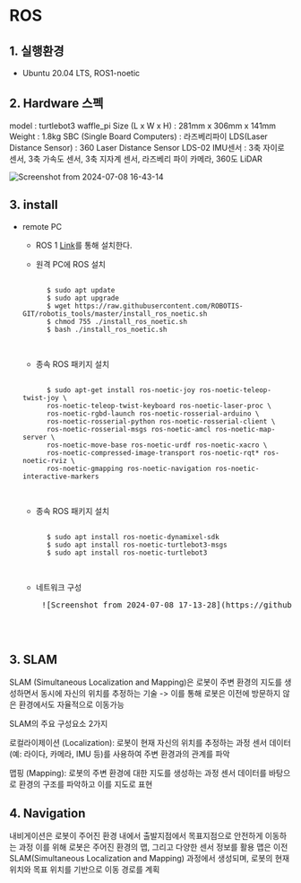 # ROS


## 1. 실행환경 
- Ubuntu 20.04 LTS, ROS1-noetic
  
## 2. Hardware 스펙
model : turtlebot3 waffle_pi
Size (L x W x H) : 281mm x 306mm x 141mm
Weight : 1.8kg
SBC (Single Board Computers) : 라즈베리파이
LDS(Laser Distance Sensor) : 360 Laser Distance Sensor LDS-02
IMU센서 : 3축 자이로 센서, 3축 가속도 센서, 3축 지자계 센서, 라즈베리 파이 카메라, 360도 LiDAR

![Screenshot from 2024-07-08 16-43-14](https://github.com/yooon613/ROS/assets/124541123/40377f1a-ab2e-4eb1-985d-76f6c1cef767)

## 3. install
+ remote PC</br>
    + ROS 1 [Link](https://emanual.robotis.com/docs/en/platform/turtlebot3/quick-start/)를 통해 설치한다.

    + 원격 PC에 ROS 설치</br>
    <pre>
        <code>
        $ sudo apt update
        $ sudo apt upgrade
        $ wget https://raw.githubusercontent.com/ROBOTIS-GIT/robotis_tools/master/install_ros_noetic.sh
        $ chmod 755 ./install_ros_noetic.sh 
        $ bash ./install_ros_noetic.sh
        </code>
    </pre>
    + 종속 ROS 패키지 설치</br>
    <pre>
        <code>
        $ sudo apt-get install ros-noetic-joy ros-noetic-teleop-twist-joy \
        ros-noetic-teleop-twist-keyboard ros-noetic-laser-proc \
        ros-noetic-rgbd-launch ros-noetic-rosserial-arduino \
        ros-noetic-rosserial-python ros-noetic-rosserial-client \
        ros-noetic-rosserial-msgs ros-noetic-amcl ros-noetic-map-server \
        ros-noetic-move-base ros-noetic-urdf ros-noetic-xacro \
        ros-noetic-compressed-image-transport ros-noetic-rqt* ros-noetic-rviz \
        ros-noetic-gmapping ros-noetic-navigation ros-noetic-interactive-markers
        </code>
    </pre>
    + 종속 ROS 패키지 설치</br>
    <pre>
        <code>
        $ sudo apt install ros-noetic-dynamixel-sdk
        $ sudo apt install ros-noetic-turtlebot3-msgs
        $ sudo apt install ros-noetic-turtlebot3
        </code>
    </pre>
    + 네트워크 구성</br>
    <pre>
      ![Screenshot from 2024-07-08 17-13-28](https://github.com/yooon613/ROS/assets/124541123/15f5eb1e-d82b-4454-8e15-557a84911624)

    
        
## 3. SLAM
SLAM (Simultaneous Localization and Mapping)은 로봇이 주변 환경의 지도를 생성하면서 동시에 자신의 위치를 추정하는 기술
-> 이를 통해 로봇은 이전에 방문하지 않은 환경에서도 자율적으로 이동가능

SLAM의 주요 구성요소 2가지

로컬라이제이션 (Localization):
로봇이 현재 자신의 위치를 추정하는 과정
센서 데이터(예: 라이다, 카메라, IMU 등)를 사용하여 주변 환경과의 관계를 파악

맵핑 (Mapping):
로봇의 주변 환경에 대한 지도를 생성하는 과정
센서 데이터를 바탕으로 환경의 구조를 파악하고 이를 지도로 표현

## 4. Navigation
내비게이션은 로봇이 주어진 환경 내에서 출발지점에서 목표지점으로 안전하게 이동하는 과정
이를 위해 로봇은 주어진 환경의 맵, 그리고 다양한 센서 정보를 활용
맵은 이전 SLAM(Simultaneous Localization and Mapping) 과정에서 생성되며, 로봇의 현재 위치와 목표 위치를 기반으로 이동 경로를 계획
